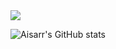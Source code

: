 <img src="https://github.com/Aisarr/test_repo/blob/main/HI%20I'M.png?raw=true">


![Aisarr's GitHub stats](https://github-readme-stats.vercel.app/api?username=Aisarr&hide=stars,commits,prs,issues,contribs&theme=radical)
